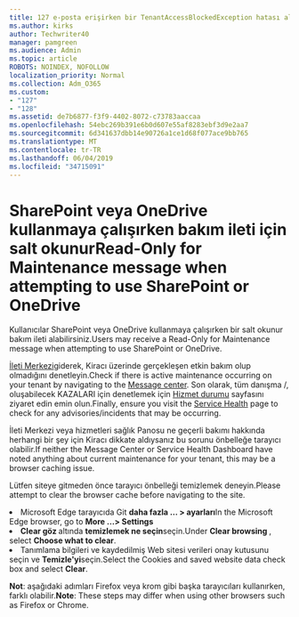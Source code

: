 ```yaml
---
title: 127 e-posta erişirken bir TenantAccessBlockedException hatası alınıyor?
ms.author: kirks
author: Techwriter40
manager: pamgreen
ms.audience: Admin
ms.topic: article
ROBOTS: NOINDEX, NOFOLLOW
localization_priority: Normal
ms.collection: Adm_O365
ms.custom:
- "127"
- "128"
ms.assetid: de7b6877-f3f9-4402-8072-c73783aaccaa
ms.openlocfilehash: 54ebc269b391e6b0d607e55af8283ebf3d9e2aa7
ms.sourcegitcommit: 6d341637dbb14e90726a1ce1d68f077ace9bb765
ms.translationtype: MT
ms.contentlocale: tr-TR
ms.lasthandoff: 06/04/2019
ms.locfileid: "34715091"
---
```

# <a name="read-only-for-maintenance-message-when-attempting-to-use-sharepoint-or-onedrive"></a><span data-ttu-id="3fb4a-102">SharePoint veya OneDrive kullanmaya çalışırken bakım ileti için salt okunur</span><span class="sxs-lookup"><span data-stu-id="3fb4a-102">Read-Only for Maintenance message when attempting to use SharePoint or OneDrive</span></span>

<span data-ttu-id="3fb4a-103">Kullanıcılar SharePoint veya OneDrive kullanmaya çalışırken bir salt okunur bakım ileti alabilirsiniz.</span><span class="sxs-lookup"><span data-stu-id="3fb4a-103">Users may receive a Read-Only for Maintenance message when attempting to use SharePoint or OneDrive.</span></span>

<span data-ttu-id="3fb4a-104"><a href="https://portal.office.com/adminportal/home#/MessageCenter">İleti Merkezi</a>giderek, Kiracı üzerinde gerçekleşen etkin bakım olup olmadığını denetleyin.</span><span class="sxs-lookup"><span data-stu-id="3fb4a-104">Check if there is active maintenance occurring on your tenant by navigating to the <a href="https://portal.office.com/adminportal/home#/MessageCenter">Message center</a>.</span></span> <span data-ttu-id="3fb4a-105">Son olarak, tüm danışma /, oluşabilecek KAZALARI için denetlemek için <a href="https://portal.office.com/adminportal/home#/servicehealth">Hizmet durumu</a> sayfasını ziyaret edin emin olun.</span><span class="sxs-lookup"><span data-stu-id="3fb4a-105">Finally, ensure you visit the <a href="https://portal.office.com/adminportal/home#/servicehealth">Service Health</a> page to check for any advisories/incidents that may be occurring.</span></span>

<span data-ttu-id="3fb4a-106">İleti Merkezi veya hizmetleri sağlık Panosu ne geçerli bakımı hakkında herhangi bir şey için Kiracı dikkate aldıysanız bu sorunu önbelleğe tarayıcı olabilir.</span><span class="sxs-lookup"><span data-stu-id="3fb4a-106">If neither the Message Center or Service Health Dashboard have noted anything about current maintenance for your tenant, this may be a browser caching issue.</span></span>

<span data-ttu-id="3fb4a-107">Lütfen siteye gitmeden önce tarayıcı önbelleği temizlemek deneyin.</span><span class="sxs-lookup"><span data-stu-id="3fb4a-107">Please attempt to clear the browser cache before navigating to the site.</span></span>

  <li><span data-ttu-id="3fb4a-108">Microsoft Edge tarayıcıda Git <strong>daha fazla &hellip; &gt; ayarları</strong></span><span class="sxs-lookup"><span data-stu-id="3fb4a-108">In the Microsoft Edge browser, go to <strong>More &hellip;&gt; Settings</strong></span></span></li>  <li><span data-ttu-id="3fb4a-109"><strong>Clear göz </strong>altında <strong>temizlemek ne seçin</strong>seçin.</span><span class="sxs-lookup"><span data-stu-id="3fb4a-109">Under <strong>Clear browsing </strong>, select <strong>Choose what to clear</strong>.</span></span></li>  <li><span data-ttu-id="3fb4a-110">Tanımlama bilgileri ve kaydedilmiş Web sitesi verileri onay kutusunu seçin ve <strong>Temizle'yi</strong>seçin.</span><span class="sxs-lookup"><span data-stu-id="3fb4a-110">Select the Cookies and saved website data check box and select <strong>Clear</strong>.</span></span></li>  </ol>  

<span data-ttu-id="3fb4a-111">**Not**: aşağıdaki adımları Firefox veya krom gibi başka tarayıcıları kullanırken, farklı olabilir.</span><span class="sxs-lookup"><span data-stu-id="3fb4a-111">**Note**: These steps may differ when using other browsers such as Firefox or Chrome.</span></span>

